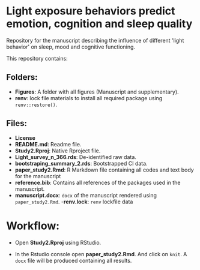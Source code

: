 # Light exposure behaviors predict emotion, cognition and sleep quality

Repository for the manuscript describing the influence of different  'light behavior' on sleep, mood and cognitive functioning. 


This repository contains:

## Folders: 
- **Figures**: A folder with all figures (Manuscript and supplementary).
- **renv**: lock file materials to install all required package using `renv::restore()`.



## Files: 
- **License**
- **README.md**: Readme file.
- **Study2.Rproj**: Native Rproject file.
- **Light_survey_n_366.rds**: De-identified raw data.
- **bootstraping_summary_2.rds**: Bootstrapped CI data.
- **paper_study2.Rmd**: R Markdown file containing all codes and text body for the manuscript
- **reference.bib**: Contains all references of the packages used in the manuscript.
- **manuscript.docx**: `docx` of the manuscript rendered using `paper_study2.Rmd`.
-**renv.lock**: `renv` lockfile data
# Workflow:

- Open **Study2.Rproj** using RStudio.

- In the Rstudio console open **paper_study2.Rmd**. And click on `knit`. A `docx` file will be produced containing all results.



